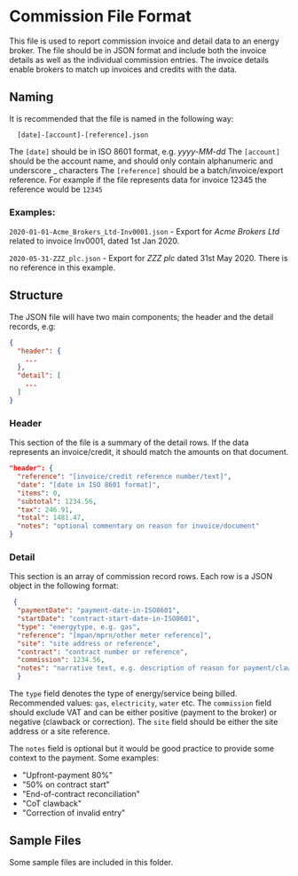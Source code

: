 # Commission File Format

This file is used to report commission invoice and detail data to an energy broker. The file should be in JSON format and include both the 
invoice details as well as the individual commission entries. The invoice details enable brokers to match up invoices and credits with the data.

## Naming

It is recommended that the file is named in the following way:
```
  [date]-[account]-[reference].json
```  
The `[date]` should be in ISO 8601 format, e.g. *yyyy-MM-dd* 
The `[account]` should be the account name, and should only contain alphanumeric and underscore _ characters
The `[reference]` should be a batch/invoice/export reference. For example if the file represents data for invoice 12345 the reference would be `12345`

### Examples:

`2020-01-01-Acme_Brokers_Ltd-Inv0001.json`  - Export for _Acme Brokers Ltd_ related to invoice Inv0001, dated 1st Jan 2020.

`2020-05-31-ZZZ_plc.json`  - Export for _ZZZ plc_ dated 31st May 2020. There is no reference in this example.

## Structure

The JSON file will have two main components; the header and the detail records, e.g:
```json
{
  "header": {
    ...
  },
  "detail": [
    ...
  ]
}
```

### Header
This section of the file is a summary of the detail rows. If the data represents an invoice/credit, it should match the amounts on that document.

```json
"header": {
  "reference": "[invoice/credit reference number/text]",
  "date": "[date in ISO 8601 format]",
  "items": 0, 
  "subtotal": 1234.56,
  "tax": 246.91,
  "total": 1481.47,
  "notes": "optional commentary on reason for invoice/document"
}
```

### Detail
This section is an array of commission record rows. Each row is a JSON object in the following format:
```json
 {
  "paymentDate": "payment-date-in-ISO8601", 
  "startDate": "contract-start-date-in-ISO8601",
  "type": "energytype, e.g. gas",
  "reference": "[mpan/mprn/other meter reference]",
  "site": "site address or reference",
  "contract": "contract number or reference",
  "commission": 1234.56,
  "notes": "narrative text, e.g. description of reason for payment/clawback"
  }
```
The `type` field denotes the type of energy/service being billed. Recommended values: `gas`, `electricity`, `water` etc.
The `commission` field should exclude VAT and can be either positive (payment to the broker) or negative (clawback or correction). The `site` field should be
either the site address or a site reference. 

The `notes` field is optional but it would be good practice to provide some context to the payment. Some examples: 
 - "Upfront-payment 80%"
 - "50% on contract start"
 - "End-of-contract reconciliation"
 - "CoT clawback"
 - "Correction of invalid entry"

## Sample Files

Some sample files are included in this folder.
